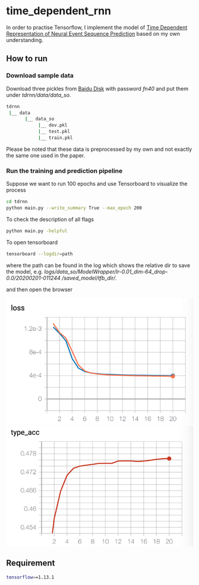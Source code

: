 # time_dependent_rnn

In order to practise Tensorflow, I implement the model of [Time Dependent Representation of Neural Event Sequence Prediction](https://arxiv.org/abs/1708.00065)
based on my own understanding.


## How to run

### Download sample data
Download three pickles from [Baidu Disk](https://pan.baidu.com/s/1O5yLWckrWzFaS9ku2N_7xw) with password *fn40* and 
put them under *tdrnn/data/data_so*.

```bash
tdrnn
 |__ data
       |__ data_so
            |__ dev.pkl
            |__ test.pkl
            |__ train.pkl
```

Please be noted that these data is preprocessed by my own and not exactly the same one used in the paper. 


### Run the training and prediction pipeline

Suppose we want to run 100 epochs and use Tensorboard to visualize the process

```bash
cd tdrnn
python main.py --write_summary True --max_epoch 200
```

To check the description of all flags
```bash
python main.py -helpful
```

To open tensorboard
```bash
tensorboard --logdir=path
```
where the path can be found in the log which shows the relative dir to save the model, e.g. *logs/data_so/ModelWrapper/lr-0.01_dim-64_drop-0.0/20200201-011244
/saved_model/tfb_dir/*.

and then open the browser

<img src="https://github.com/iLampard/time_dependent_rnn/blob/master/figures/loss.png" />

<img src="https://github.com/iLampard/time_dependent_rnn/blob/master/figures/acc.png" />


## Requirement

```bash
tensorflow==1.13.1
```